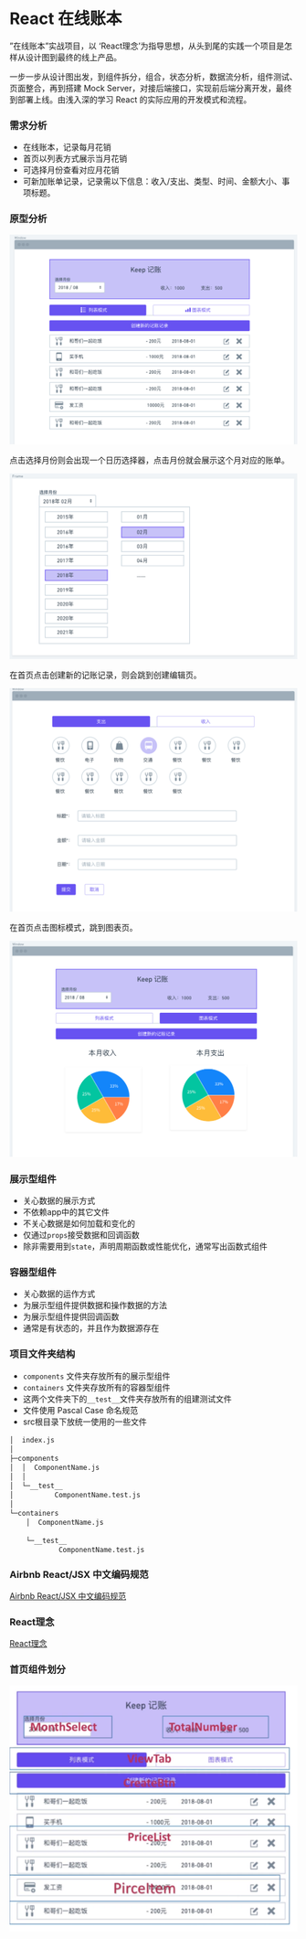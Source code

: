 # React 在线账本

”在线账本”实战项目，以 ‘React理念’为指导思想，从头到尾的实践一个项目是怎样从设计图到最终的线上产品。

一步一步从设计图出发，到组件拆分，组合，状态分析，数据流分析，组件测试、页面整合，再到搭建 Mock Server，对接后端接口，实现前后端分离开发，最终到部署上线。由浅入深的学习 React 的实际应用的开发模式和流程。


### 需求分析

 - 在线账本，记录每月花销
 - 首页以列表方式展示当月花销
 - 可选择月份查看对应月花销
 - 可新加账单记录，记录需以下信息：收入/支出、类型、时间、金额大小、事项标题。

### 原型分析

![首页原型图](img/首页原型图.png)

点击选择月份则会出现一个日历选择器，点击月份就会展示这个月对应的账单。

![日历选择器原型图](img/日历选择器原型图.png)

在首页点击创建新的记账记录，则会跳到创建编辑页。

![创建编辑页](img/创建编辑页原型图.png)

在首页点击图标模式，跳到图表页。

![图表页](img/首页图表原型图.png)


### 展示型组件
 - 关心数据的展示方式
 - 不依赖app中的其它文件
 - 不关心数据是如何加载和变化的
 - 仅通过`props`接受数据和回调函数
 - 除非需要用到`state`，声明周期函数或性能优化，通常写出函数式组件


### 容器型组件
 - 关心数据的运作方式
 - 为展示型组件提供数据和操作数据的方法
 - 为展示型组件提供回调函数
 - 通常是有状态的，并且作为数据源存在


### 项目文件夹结构
 - `components` 文件夹存放所有的展示型组件
 - `containers` 文件夹存放所有的容器型组件
 - 这两个文件夹下的`__test__`文件夹存放所有的组建测试文件
 - 文件使用 Pascal Case 命名规范
 - src根目录下放统一使用的一些文件

```
│  index.js
│
├─components
│  │  ComponentName.js
│  │
│  └─__test__
│          ComponentName.test.js
│
└─containers
    │  ComponentName.js

    └─__test__
            ComponentName.test.js
```

### Airbnb React/JSX 中文编码规范
[Airbnb React/JSX 中文编码规范](https://github.com/JasonBoy/javascript/tree/master/react)


### React理念
[React理念](https://react.docschina.org/docs/thinking-in-react.html)


### 首页组件划分
![组件划分](img/homepageCut.png)
